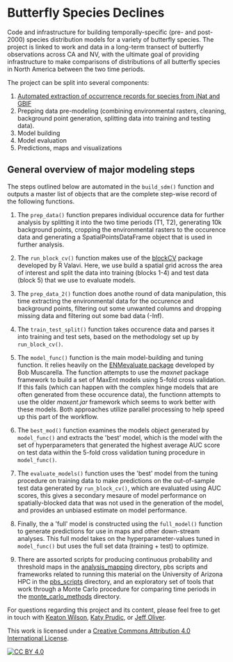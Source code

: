 # Butterfly Species Declines

Code and infrastructure for building temporally-specific (pre- and post-2000) 
species distribution models for a variety of butterfly species. The project is 
linked to work and data in a long-term transect of butterfly observations 
across CA and NV, with the ultimate goal of providing infrastructure to make 
comparisons of distributions of all butterfly species in North America between
the two time periods.  

The project can be split into several components:  
1. [Automated extraction of occurrence records for species from iNat and GBIF](./script/pulling_organizing_data)  
2. Prepping data pre-modeling (combining environmental rasters, cleaning, 
background point generation, splitting data into training and testing data).  
3. Model building  
4. Model evaluation  
5. Predictions, maps and visualizations  

## General overview of major modeling steps  
The steps outlined below are automated in the `build_sdm()` function and 
outputs a master list of objects that are the complete step-wise record of the
following functions.  

1. The `prep_data()` function prepares individual occurence data for further 
analysis by splitting it into the two time periods (T1, T2), generating 
10k background points, cropping the environmental rasters to the occurence data
and generating a SpatialPointsDataFrame object that is used in further 
analysis.  

2. The `run_block_cv()` function makes use of the [blockCV](https://github.com/rvalavi/blockCV) package developed by R Valavi. 
Here, we use build a spatial grid across the area of interest and split the 
data into training (blocks 1-4) and test data (block 5) that we use to evaluate 
models.  

3. The `prep_data_2()` function does anothe round of data manipulation, this 
time extracting the environmental data for the occurence and background points, 
filtering out some unwanted columns and dropping missing data and filtering out 
some bad data (-Inf).  

4. The `train_test_split()` function takes occurence data and parses it into 
training and test sets, based on the methodology set up by `run_block_cv()`.  

5. The `model_func()` function is the main model-building and tuning function. 
It relies heavily on the [ENMevaluate package](https://github.com/bobmuscarella/ENMeval) developed by Bob Muscarella. 
The function attempts to use the *maxnet* package framework to build a set of 
MaxEnt models using 5-fold cross validation. If this fails (which can happen 
with the complex hinge models that are often generated from these occurence 
data), the functionn attempts to use the older *maxent.jar* framework which 
seems to work better with these models. Both approaches utilize parallel 
processing to help speed up this part of the workflow.  

6. The `best_mod()` function examines the models object generated by 
`model_func()` and extracts the 'best' model, which is the model with the set of
hyperparameters that generated the highest average AUC score on test data within
the 5-fold cross validation tuning procedure in `model_func()`.  

7. The `evaluate_models()` function uses the 'best' model from the tuning 
procedure on training data to make predictions on the out-of-sample test data 
generated by `run_block_cv()`, which are evaluated using AUC scores, this gives 
a secondary mesaure of model performance on spatially-blocked data that was not 
used in the generation of the model, and provides an unbiased estimate on model performance.  

8. Finally, the a 'full' model is constructed using the `full_model()` function 
to generate predictions for use in maps and other down-stream analyses. This 
full model takes on the hyperparameter-values tuned in `model_func()` but uses 
the full set data (training + test) to optimize. 

9. There are assorted scripts for producing continuous probability and 
threshold maps in the [analysis_mapping](./script/analysis_mapping) directory, 
pbs scripts and frameworks related to running this material on the University of
Arizona HPC in the [pbs_scripts](./script/pbs_scripts) directory, and an 
exploratory set of tools that work through a Monte Carlo procedure for 
comparing time periods in the 
[monte_carlo_methods](./script/monte_carlo_methods) directory.

For questions regarding this project and its content, please feel free to get 
in touch with [Keaton Wilson](keatonwilson@me.com), 
[Katy Prudic](klprudic@email.arizona.edu), or 
[Jeff Oliver](jcoliver@email.arizona.edu). 

This work is licensed under a [Creative Commons Attribution 4.0 International
License][cc-by].

[![CC BY 4.0][cc-by-image]][cc-by]

[cc-by]: http://creativecommons.org/licenses/by/4.0/
[cc-by-image]: https://i.creativecommons.org/l/by/4.0/88x31.png
[cc-by-shield]: https://img.shields.io/badge/License-CC%20BY%204.0-lightgrey.svg